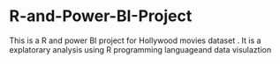 # R-and-Power-BI-Project
This is a R and power BI  project for Hollywood movies dataset . It is a explatorary analysis  using R programming languageand data visulaztion 
